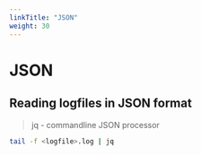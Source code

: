 ```yaml
---
linkTitle: "JSON"
weight: 30
---
```

# JSON

## Reading logfiles in JSON format

> jq - commandline JSON processor

```sh
tail -f <logfile>.log | jq
```